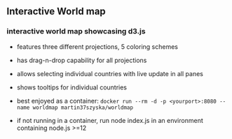 ## Interactive World map
### interactive world map showcasing d3.js

+ features three different projections, 5 coloring schemes

+ has drag-n-drop capability for all projections
+ allows selecting individual countries with live update in all panes
+ shows tooltips for individual countries

+ best enjoyed as a container:
`docker run --rm -d -p <yourport>:8080 --name worldmap martin37szyska/worldmap`

+ if not running in a container, run node index.js in an environment containing node.js >=12



